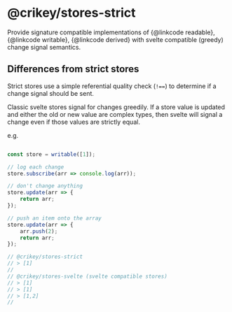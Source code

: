 # @crikey/stores-strict

Provide signature compatible implementations of {@linkcode readable}, {@linkcode writable}, {@linkcode derived} with 
svelte compatible (greedy) change signal semantics.

## Differences from strict stores
Strict stores use a simple referential quality check (`!==`) to determine if a change signal should be sent.

Classic svelte stores signal for changes greedily. If a store value is updated and either the old or new value are 
complex types, then svelte will signal a change even if those values are strictly equal.

e.g.
```js

const store = writable([1]);

// log each change
store.subscribe(arr => console.log(arr));

// don't change anything
store.update(arr => {
    return arr;
});

// push an item onto the array
store.update(arr => {
    arr.push(2);
    return arr;
});

// @crikey/stores-strict
// > [1]
//
// @crikey/stores-svelte (svelte compatible stores)
// > [1]
// > [1]
// > [1,2]
//
```
